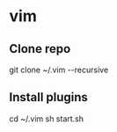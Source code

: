 # vim

## Clone repo
git clone <repo> ~/.vim --recursive

## Install plugins 
cd ~/.vim
sh start.sh
